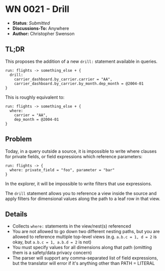 # WN 0021 - Drill

- **Status**: *Submitted*
- **Discussions-To:**  Anywhere
- **Author:** Christopher Swenson

## TL;DR
This proposes the addition of a new `drill:` statement available in queries.

```
run: flights -> something_else + {
  drill:  
    carrier_dashboard.by_carrier.carrier = "AA",
    carrier_dashboard.by_carrier.by_month.dep_month = @2004-01
}
```

This is roughly equivalent to:
```
run: flights -> something_else + {
  where:  
    carrier = "AA",
    dep_month = @2004-01
}
```

## Problem

Today, in a query outside a source, it is impossible to write where clauses for private fields, or field expressions which reference parameters:

```
run: flights -> {
  where: private_field = "foo", parameter = "bar"
}
```

In the explorer, it will be impossible to write filters that use expressions.

The `drill` statement allows you to reference a view inside the source and apply filters for dimensional values along the path to a leaf row in that view.

## Details

* Collects `where:` statements in the view/nest(s) referenced
* You are not allowed to go down two different nesting paths, but you are allowed to reference multiple top-level views (e.g. `a.b.c = 1, d = 2` is okay, but `a.b.c = 1, a.b.d = 2` is not)
* You must specify values for all dimensions along that path (omitting them is a safety/data privacy concern)
* The parser will support any comma-separated list of field expressions, but the translator will error if it's anything other than PATH = LITERAL


